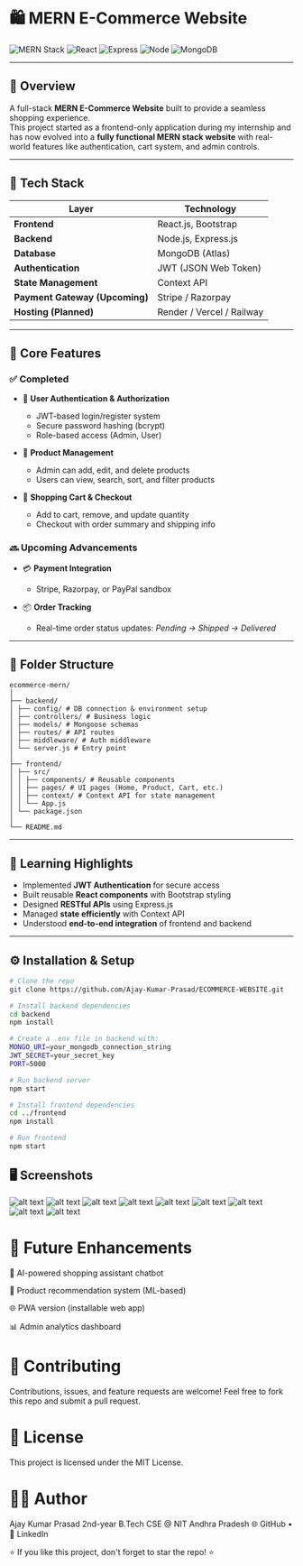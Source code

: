 # 🛍️ MERN E-Commerce Website  

![MERN Stack](https://img.shields.io/badge/Stack-MERN-green?style=for-the-badge&logo=mongodb&logoColor=white)
![React](https://img.shields.io/badge/Frontend-React.js-blue?style=for-the-badge&logo=react)
![Express](https://img.shields.io/badge/Backend-Express.js-black?style=for-the-badge&logo=express)
![Node](https://img.shields.io/badge/Server-Node.js-green?style=for-the-badge&logo=node.js)
![MongoDB](https://img.shields.io/badge/Database-MongoDB-brightgreen?style=for-the-badge&logo=mongodb)

---

## 📖 Overview
A full-stack **MERN E-Commerce Website** built to provide a seamless shopping experience.  
This project started as a frontend-only application during my internship and has now evolved into a **fully functional MERN stack website** with real-world features like authentication, cart system, and admin controls.  

---

## 🚀 Tech Stack
| Layer | Technology |
|-------|-------------|
| **Frontend** | React.js, Bootstrap |
| **Backend** | Node.js, Express.js |
| **Database** | MongoDB (Atlas) |
| **Authentication** | JWT (JSON Web Token) |
| **State Management** | Context API |
| **Payment Gateway (Upcoming)** | Stripe / Razorpay |
| **Hosting (Planned)** | Render / Vercel / Railway |

---

## 🌟 Core Features
### ✅ Completed
- 🔐 **User Authentication & Authorization**
  - JWT-based login/register system  
  - Secure password hashing (bcrypt)  
  - Role-based access (Admin, User)  

- 🛒 **Product Management**
  - Admin can add, edit, and delete products  
  - Users can view, search, sort, and filter products  

- 🧺 **Shopping Cart & Checkout**
  - Add to cart, remove, and update quantity  
  - Checkout with order summary and shipping info  

### 🔜 Upcoming Advancements
- 💳 **Payment Integration**
  - Stripe, Razorpay, or PayPal sandbox  

- 📦 **Order Tracking**
  - Real-time order status updates: *Pending → Shipped → Delivered*  

---

## 🧩 Folder Structure
```
ecommerce-mern/
│
├── backend/
│ ├── config/ # DB connection & environment setup
│ ├── controllers/ # Business logic
│ ├── models/ # Mongoose schemas
│ ├── routes/ # API routes
│ ├── middleware/ # Auth middleware
│ └── server.js # Entry point
│
├── frontend/
│ ├── src/
│ │ ├── components/ # Reusable components
│ │ ├── pages/ # UI pages (Home, Product, Cart, etc.)
│ │ ├── context/ # Context API for state management
│ │ └── App.js
│ └── package.json
│
└── README.md
```


---

## 🧠 Learning Highlights
- Implemented **JWT Authentication** for secure access  
- Built reusable **React components** with Bootstrap styling  
- Designed **RESTful APIs** using Express.js  
- Managed **state efficiently** with Context API  
- Understood **end-to-end integration** of frontend and backend  

---

## ⚙️ Installation & Setup
```bash
# Clone the repo
git clone https://github.com/Ajay-Kumar-Prasad/ECOMMERCE-WEBSITE.git

# Install backend dependencies
cd backend
npm install

# Create a .env file in backend with:
MONGO_URI=your_mongodb_connection_string
JWT_SECRET=your_secret_key
PORT=5000

# Run backend server
npm start

# Install frontend dependencies
cd ../frontend
npm install

# Run frontend
npm start
```
## 🖥️ Screenshots

![alt text](image-1.png)
![alt text](image-7.png)
![alt text](image-2.png)
![alt text](image-3.png)
![alt text](image-4.png)
![alt text](image-5.png)
![alt text](image-6.png)
![alt text](image-8.png)
![alt text](image-9.png)

# 🚧 Future Enhancements

💬 AI-powered shopping assistant chatbot

🧠 Product recommendation system (ML-based)

🌐 PWA version (installable web app)

📊 Admin analytics dashboard

# 🤝 Contributing

Contributions, issues, and feature requests are welcome!
Feel free to fork this repo and submit a pull request.

# 📜 License

This project is licensed under the MIT License.

# 👨‍💻 Author

Ajay Kumar Prasad
2nd-year B.Tech CSE @ NIT Andhra Pradesh
🌐 GitHub
 • 💼 LinkedIn

⭐ If you like this project, don't forget to star the repo! ⭐